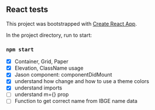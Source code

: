 
## React tests

This project was bootstrapped with [Create React App](https://github.com/facebook/create-react-app).

In the project directory, run to start:
### `npm start`

- [x] Container, Grid, Paper
- [x] Elevation, ClassName usage
- [x] Jason component: componentDidMount
- [x] understand how change and how to use a theme colors
- [x] understand imports
- [ ] understand m={} prop
- [ ] Function to get correct name from IBGE name data
